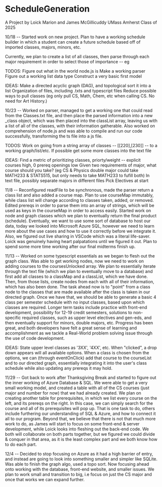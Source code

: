 # ScheduleGeneration

A Project by Loick Marion and James McGillicuddy
UMass Amherst Class of 2025

10/18 --
Started work on new project. Plan to have a working schedule builder in which a student
can create a future schedule based off of imported classes, majors, minors, etc.

Currently, we plan to create a list of all classes, then parse through each major requirement
in order to select those of importance -- eg

TODOS:
Figure out what in the world node.js is
Make a working parser
Figure out a working list data type
Construct a very basic first model

IDEAS:
Make a directed acyclic graph (DAG), and topological sort it into a list
Organization of files, including .txts and typescript files
Reduce possible ways to pull classes (eg only pull CS, Math, Chem, etc when calling CS. No need for Art History.)

10/23 --
Worked on parser, managed to get a working one that could read from the Classes.txt file, and then place the parsed
information into a new _class object, which was then placed into the classList array, leaving us with a list
of all of the classes, with their information gatherable. Also worked on comprehension of node.js and was able to 
compile and run our code successfully, transforming the ts file into a js file.

TODOS:
Work on going from a string array of classes -- [[220],[230]] -- to a working graph/list/etc.
If possible get some more classes into the text file 

IDEAS:
Find a metric of prioritizing classes, priorty/weight -- explicit courses high, 0 prereq openings low
Given two requirements of major, what course should you take? (eg CS & Physics double major could take MATH233 & STATS515, 
but only needs to take MATH233 to fufill both) 
In text file, possibly separate majors in different files
Pick Electives at start

11/8 --
Reconfigured readFile to be synchronous, made the parser return a class list and also added a course map. Plan to
use courseMap immutably, while class list will change according to classes taken, added, or removed. Edited prereqs
in order to parse them into an array of strings, which will be used as keys in the courseMap in order to access
easily. Started work on node and graph classes which we plan to eventually return the final product (schedule). Eventually,
we want to use some sort of database to host our data, today we looked into Microsoft Azure SQL, however we need to
learn more about the use cases and how to use it correctly before we integrate it. Also, we figured out live
sharing in VSCode which was a literal life-saver. Loick was genuinely having heart palpatations until we figured
it out. Plan to spend some more time working after our final midterms finish up. 

11/13 --
Worked on some typescript essentials as we began to flesh out the graph class. Was able to get working nodes, now we
need to work on adding courses to the coursesUnlocked array. We plan to essentially iterate through the text file
(which we plan to eventually move to a database) and first add all classes to a classMap and a classList, which we 
have done. Then, from those lists, create nodes from each with all of their information, which has also been done. The task
ahead now is to "point" from a class node to the classes that are made available after the class is taken in our directed
graph. Once we have that, we should be able to generate a basic 4 class per semester schedule with no input classes, based
upon which classes are required. Longer term tasks include practice with front-end development, possibility for 12-19 credit
semesters, solutions to non-specific required classes, such as upper level electives and gen-eds, and then eventually
support for minors, double majors, etc. Progress has been great, and both developers have felt a great sense of learning
and accomplishment as we tackle a Real-World problem solving issue through the use of code development.

IDEAS:
State upper level classes as '3XX', '4XX', etc. When "clicked", a drop down appears will all available options. When
a class is chosen from the options, we can (through eventOnClick) add that course to the courseList and to our 
directed graph, essentially integrating it into the user's class schedule while also updating any prereqs it may hold.

11/29 --
Got back to work after Thanksgiving Break and started to figure out the inner working of Azure Database & SQL. We were able
to get a very small working model, and created a table with all of the CS courses (just major and number for now) that we had
already created. We plan on creating another table for prerequisites, in which we list every course on the left, and its prereqs
on the right. In this case, we can simply search for the course and all of its prerequisites will pop up. That is one task to do,
others include furthering our understanding of SQL & Azure, and how to connect it all to our program. Beyond that, we believe
that there is not that much more work to do, as James will start to focus on some front-end & server development, while Loick
looks into fleshing out the back-end code. We both will collaborate on both parts together, but we figured we could divide & conquer
in that area, as it is the least complex part and we both know how to do each part.

12/4 -- 
Decided to stop focusing on Azure as it had a high barrier of entry, and instead are going to look into something smaller and simpler
like SQLite. Was able to finish the graph algo, used a topo sort. Now focusing ahead onto working with the database, front-end website,
and smaller issues. We plan to work small and transition to big, i.e focus on just the CS major and once that works we can expand
further.